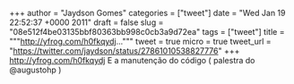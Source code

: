 
+++
author = "Jaydson Gomes"
categories = ["tweet"]
date = "Wed Jan 19 22:52:37 +0000 2011"
draft = false
slug = "08e512f4be03135bbf80363bb998c0cb3a9d72ea"
tags = ["tweet"]
title = """http://yfrog.com/h0fkqydj..."""
tweet = true
micro = true
tweet_url = "https://twitter.com/jaydson/status/27861010538827776"
+++
http://yfrog.com/h0fkqydj E a manutenção do código ( palestra do @augustohp )
